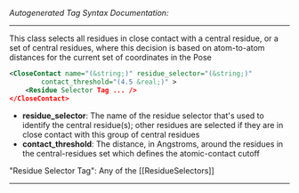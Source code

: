 <!-- THIS IS AN AUTOGENERATED FILE: Don't edit it directly, instead change the schema definition in the code itself. -->

_Autogenerated Tag Syntax Documentation:_

---
This class selects all residues in close contact with a central residue, or a set of central residues, where this decision is based on atom-to-atom distances for the current set of coordinates in the Pose

```xml
<CloseContact name="(&string;)" residue_selector="(&string;)"
        contact_threshold="(4.5 &real;)" >
    <Residue Selector Tag ... />
</CloseContact>
```

-   **residue_selector**: The name of the residue selector that's used to identify the central residue(s); other residues are selected if they are in close contact with this group of central residues
-   **contact_threshold**: The distance, in Angstroms, around the residues in the central-residues set which defines the atomic-contact cutoff


"Residue Selector Tag": Any of the [[ResidueSelectors]]

---
